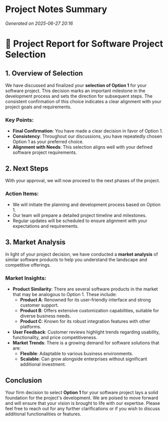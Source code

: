 # Project Notes Summary

*Generated on 2025-06-27 20:16*

# 📝 **Project Report for Software Project Selection**

## **1. Overview of Selection**
We have discussed and finalized your **selection of Option 1** for your software project. This decision marks an important milestone in the development process and sets the direction for subsequent steps. The consistent confirmation of this choice indicates a clear alignment with your project goals and requirements.

### **Key Points:**
- **Final Confirmation**: You have made a clear decision in favor of Option 1.
- **Consistency**: Throughout our discussions, you have repeatedly chosen Option 1 as your preferred choice.
- **Alignment with Needs**: This selection aligns well with your defined software project requirements.

## **2. Next Steps**
With your approval, we will now proceed to the next phases of the project.

### **Action Items:**
- We will initiate the planning and development process based on Option 1.
- Our team will prepare a detailed project timeline and milestones.
- Regular updates will be scheduled to ensure alignment with your expectations and requirements.

## **3. Market Analysis**
In light of your project decision, we have conducted a **market analysis** of similar software products to help you understand the landscape and competitive offerings.

### **Market Insights:**
- **Product Similarity**: There are several software products in the market that may be analogous to Option 1. These include:
  - **Product A**: Renowned for its user-friendly interface and strong customer support.
  - **Product B**: Offers extensive customization capabilities, suitable for diverse business needs.
  - **Product C**: Known for its robust integration features with other platforms.
- **User Feedback**: Customer reviews highlight trends regarding usability, functionality, and price competitiveness.
- **Market Trends**: There is a growing demand for software solutions that are:
  - **Flexible**: Adaptable to various business environments.
  - **Scalable**: Can grow alongside enterprises without significant additional investment.

## **Conclusion**
Your firm decision to select **Option 1** for your software project lays a solid foundation for the project's development. We are poised to move forward and will ensure that your vision is brought to life with our expertise. Please feel free to reach out for any further clarifications or if you wish to discuss additional functionalities or features.